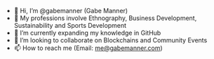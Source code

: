 - 👋 Hi, I’m @gabemanner (Gabe Manner)
- 👀 My professions involve Ethnography, Business Development, Sustainability and Sports Development
- 🌱 I’m currently expanding my knowledge in GitHub
- 💞️ I’m looking to collaborate on Blockchains and Community Events
- 📫 How to reach me (Email: me@gabemanner.com)

<!---
gabemanner/gabemanner is a ✨ special ✨ repository because its `README.md` (this file) appears on your GitHub profile.
You can click the Preview link to take a look at your changes.
--->
